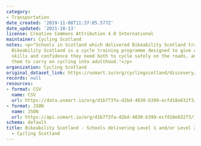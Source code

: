 ```yaml
---
category:
- Transportation
date_created: '2019-11-08T11:37:05.577Z'
date_updated: '2021-10-13'
license: Creative Commons Attribution 4.0 International
maintainer: Cycling Scotland
notes: <p>"Schools in Scotland which delivered Bikeability Scotland training in 2018/19.
  Bikeability Scotland is a cycle training programme designed to give children the
  skills and confidence they need both to cycle safely on the roads, and to encourage
  them to carry on cycling into adulthood."</p>
organization: Cycling Scotland
original_dataset_link: https://usmart.io/org/cyclingscotland/discovery/discovery-view-detail/e2de0fb8-ef8b-4b22-8342-c22f08b81395
records: null
resources:
- format: CSV
  name: CSV
  url: https://data.usmart.io/org/d1b773fa-d2bd-4830-b399-ecfd18e832f3/resource?resourceGUID=21710091-2919-4f96-8c1e-3eb8940e955b
- format: JSON
  name: JSON
  url: https://api.usmart.io/org/d1b773fa-d2bd-4830-b399-ecfd18e832f3/123a8bb4-0343-4416-9efc-75c600cd815f/1/urql
schema: default
title: Bikeability Scotland - Schools delivering Level 1 and/or Level 2 - 2018/19
  - Cycling Scotland
---
```


